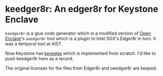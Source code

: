 keedger8r: An edger8r for Keystone Enclave
==========================================

`keedger8r` is a glue code generator which is a modified version of [Open Enclave](https://github.com/openenclave/openenclave)'s `oeedger8r` tool which is a plugin to Intel SGX's Edger8r in turn. It was a temporal tool at AIST.

Now Keystone has [keyedge](https://github.com/keystone-enclave/keyedge) which is implemented from scratch. I'd like to push 
keedger8r here as a record.

The original licenses for the files from Edger8r and oeedger8r are keeped.
